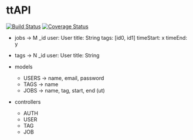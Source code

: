 # ttAPI

[![Build Status](https://travis-ci.org/manorie/ttAPI.svg?branch=master)](https://travis-ci.org/manorie/ttAPI)
[![Coverage Status](https://coveralls.io/repos/github/manorie/ttAPI/badge.svg?branch=master&c=1)](https://coveralls.io/github/manorie/ttAPI?branch=master)

- jobs -> M
  _id
  user: User
  title: String
  tags: [id0, id1]
  timeStart: x
  timeEnd: y

- tags -> N
  _id
  user: User
  title: String

- models
  - USERS -> name, email, password
  - TAGS -> name
  - JOBS -> name, tag, start, end (ut)

- controllers
  - AUTH
  - USER
  - TAG
  - JOB